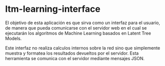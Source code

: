 # ltm-learning-interface
El objetivo de esta aplicación es que sirva como un interfaz para el usuario, 
de manera que pueda comunicarse con el servidor web en el cual se ejecutarán los algoritmos 
de Machine Learning basados en Latent Tree Models.

Este interfaz no realiza calculos internos sobre la red sino que simplemente muestra y 
formatea los resultados devueltos por el servidor. Esta herramienta se comunica con el 
servidor mediante mensajes JSON.
